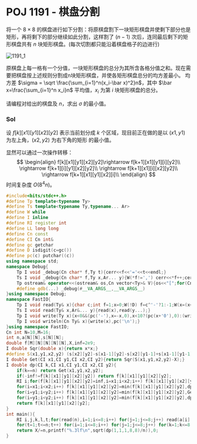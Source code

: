 # POJ 1191 - 棋盘分割

将一个 $8\times8$ 的棋盘进行如下分割：将原棋盘割下一块矩形棋盘并使剩下部分也是矩形，再将剩下的部分继续如此分割，这样割了 $(n-1)$ 次后，连同最后剩下的矩形棋盘共有 $n$ 块矩形棋盘。(每次切割都只能沿着棋盘格子的边进行)

![1191_1](https://gitee.com/yzx1798106406/picgoimage/raw/master/pic/1191_1.jpg)

原棋盘上每一格有一个分值，一块矩形棋盘的总分为其所含各格分值之和。现在需要把棋盘按上述规则分割成n块矩形棋盘，并使各矩形棋盘总分的均方差最小。
均方差 $\sigma = \sqrt \frac{\sum_{i=1}^n(x_i-\bar x)^2}n$，其中 $\bar x=\frac{\sum_{i=1}^n x_i}n$ 平均值，$x_i$ 为第 $i$ 块矩形棋盘的总分。

请编程对给出的棋盘及 $n$，求出 $\sigma$ 的最小值。

### Sol

设 $f[k][x1][y1][x2][y2]$ 表示当前划分成 $k$ 个区域，现目前正在做的是以 $(x1,y1)$ 为左上角，$(x2,y2)$ 为右下角的矩形 的最小值。

显然可以通过一次操作转移：
$$
\begin{align}
f[k][x1][y1][x2][y2]\rightarrow f[k+1][x1][y1][i][y2]\\
\rightarrow f[k+1][i][y1][x2][y2]\\
\rightarrow f[k+1][x1][i][x2][y2]\\
\rightarrow f[k+1][x1][y1][x2][i]\\
\end{align}
$$
时间复杂度 $O(8^4n)$。

```c++
#include<bits/stdc++.h>
#define Tp template<typename Ty>
#define Ts template<typename Ty,typename... Ar>
#define W while
#define I inline
#define RI register int
#define LL long long
#define Cn const
#define CI Cn int&
#define gc getchar
#define D isdigit(c=gc())
#define pc(c) putchar((c))
using namespace std;
namespace Debug{
	Tp I void _debug(Cn char* f,Ty t){cerr<<f<<'='<<t<<endl;}
	Ts I void _debug(Cn char* f,Ty x,Ar... y){W(*f!=',') cerr<<*f++;cerr<<'='<<x<<",";_debug(f+1,y...);}
	Tp ostream& operator<<(ostream& os,Cn vector<Ty>& V){os<<"[";for(Cn auto& vv:V) os<<vv<<",";os<<"]";return os;}
	#define gdb(...) _debug(#__VA_ARGS__,__VA_ARGS__)
}using namespace Debug;
namespace FastIO{
	Tp I void read(Ty& x){char c;int f=1;x=0;W(!D) f=c^'-'?1:-1;W(x=(x<<3)+(x<<1)+(c&15),D);x*=f;}
	Ts I void read(Ty& x,Ar&... y){read(x),read(y...);}
	Tp I void write(Ty x){x<0&&(pc('-'),x=-x,0),x<10?(pc(x+'0'),0):(write(x/10),pc(x%10+'0'),0);}
	Tp I void writeln(Cn Ty& x){write(x),pc('\n');}
}using namespace FastIO;
Cn int N=10,M=16;
int n,a[N][N],s[N][N];
double f[M][N][N][N][N],X,inf=2e9;
I double Sqr(double x){return x*x;}
#define S(x1,y1,x2,y2) (s[x2][y2]-s[x1-1][y2]-s[x2][y1-1]+s[x1-1][y1-1])
I double Get(CI x1,CI y1,CI x2,CI y2){return Sqr(S(x1,y1,x2,y2)-X);} 
I double dp(CI k,CI x1,CI y1,CI x2,CI y2){
	if(k==n) return Get(x1,y1,x2,y2);
	if(-inf!=f[k][x1][y1][x2][y2]) return f[k][x1][y1][x2][y2];
	RI i;for(f[k][x1][y1][x2][y2]=inf,i=x1;i<x2;i++) f[k][x1][y1][x2][y2]=min(f[k][x1][y1][x2][y2],Get(x1,y1,i,y2)+dp(k+1,i+1,y1,x2,y2));
	for(i=x1;i<x2;i++) f[k][x1][y1][x2][y2]=min(f[k][x1][y1][x2][y2],dp(k+1,x1,y1,i,y2)+Get(i+1,y1,x2,y2));
	for(i=y1;i<y2;i++) f[k][x1][y1][x2][y2]=min(f[k][x1][y1][x2][y2],Get(x1,y1,x2,i)+dp(k+1,x1,i+1,x2,y2));
	for(i=y1;i<y2;i++) f[k][x1][y1][x2][y2]=min(f[k][x1][y1][x2][y2],dp(k+1,x1,y1,x2,i)+Get(x1,i+1,x2,y2));
	return f[k][x1][y1][x2][y2];
}
int main(){
	RI i,j,k,l,t;for(read(n),i=1;i<=8;i++) for(j=1;j<=8;j++) read(a[i][j]),s[i][j]=s[i-1][j]+s[i][j-1]-s[i-1][j-1]+a[i][j],X+=a[i][j];
	for(t=1;t<=n;t++) for(i=1;i<=8;i++) for(j=1;j<=8;j++) for(k=1;k<=8;k++) for(l=1;l<=8;l++) f[t][i][j][k][l]=-inf;
	return X/=n,printf("%.3lf\n",sqrt(dp(1,1,1,8,8)/n)),0;
}
```

